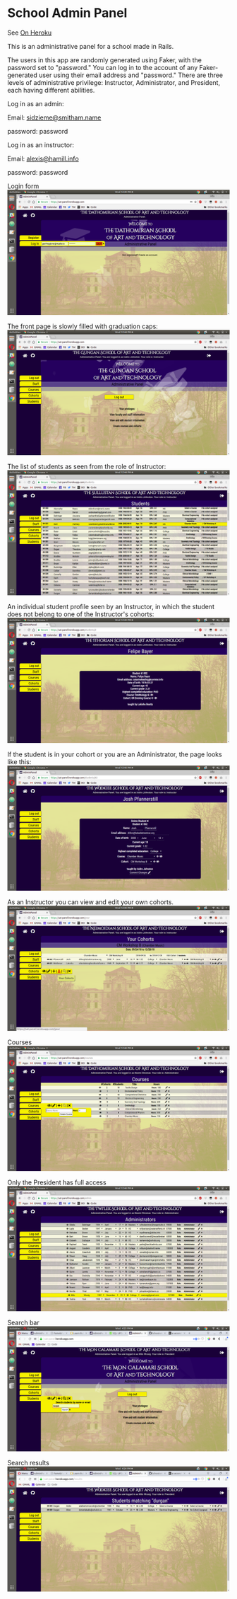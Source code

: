 # School Admin Panel

See [On Heroku](https://sat-panel.herokuapp.com/)

This is an administrative panel for a school made in Rails.

The users in this app are randomly generated using Faker, with the password set to "password." You can log in to the account of any Faker-generated user using their email address and "password." There are three levels of administrative privilege: Instructor, Administrator, and President, each having different abilities.

Log in as an admin:

Email: sidzieme@smitham.name

password: password


Log in as an instructor: 

Email: alexis@hamill.info

password: password

Login form
![Login](https://raw.githubusercontent.com/mwissig/School-Admin-Panel/master/public/screenshots/Screenshot%20from%202018-09-12%2012-45-30.png)

The front page is slowly filled with graduation caps:
![When you log in](https://raw.githubusercontent.com/mwissig/School-Admin-Panel/master/public/screenshots/Screenshot%20from%202018-09-12%2012-44-33.png)

The list of students as seen from the role of Instructor:
![Students](https://raw.githubusercontent.com/mwissig/School-Admin-Panel/master/public/screenshots/Screenshot%20from%202018-09-12%2012-44-49.png)

An individual student profile seen by an Instructor, in which the student does not belong to one of the Instructor's cohorts:
![Student](https://raw.githubusercontent.com/mwissig/School-Admin-Panel/master/public/screenshots/Screenshot%20from%202018-09-12%2012-45-03.png)

If the student is in your cohort or you are an Administrator, the page looks like this:
![Student editable](https://raw.githubusercontent.com/mwissig/School-Admin-Panel/master/public/screenshots/Screenshot%20from%202018-09-12%2012-45-20.png)

As an Instructor you can view and edit your own cohorts.
![Your Cohorts](https://raw.githubusercontent.com/mwissig/School-Admin-Panel/master/public/screenshots/Screenshot%20from%202018-09-12%2012-45-15.png)

Courses
![Courses](https://raw.githubusercontent.com/mwissig/School-Admin-Panel/master/public/screenshots/Screenshot%20from%202018-09-12%2012-46-14.png)

Only the President has full access
![President](https://raw.githubusercontent.com/mwissig/School-Admin-Panel/master/public/screenshots/Screenshot%20from%202018-09-12%2012-46-45.png)

Search bar
![Search](https://raw.githubusercontent.com/mwissig/School-Admin-Panel/master/public/screenshots/Screenshot%20from%202018-09-12%2016-23-50.png)

Search results
![Resutlts](https://raw.githubusercontent.com/mwissig/School-Admin-Panel/master/public/screenshots/Screenshot%20from%202018-09-12%2016-24-05.png)
